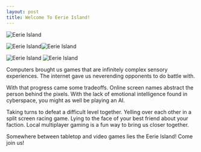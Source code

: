 ```yaml
---
layout: post
title: Welcome To Eerie Island!
---
```


![Eerie Island](http://www.eerieisland.com/images/eerieisland.png "Eerie Island Image")

![Eerie Island](http://www.eerieisland.com/images/small.png "Eerie Island Image")![Eerie Island](http://www.eerieisland.com/images/small.png "Eerie Island Image")

![Eerie Island](http://www.eerieisland.com/images/small.png "Eerie Island Image")
![Eerie Island](http://www.eerieisland.com/images/small.png "Eerie Island Image")

Computers brought us games that are infinitely complex sensory experiences. The internet gave us neverending opponents to do battle with.

With that progress came some tradeoffs.
Online screen names abstract the person behind the pixels. With the lack of emotional intelligence found in cyberspace, you might as well be playing an AI.

Taking turns to defeat a difficult level together. Yelling over each other in a split screen racing game. Lying to the face of your best friend about your faction. Local multiplayer gaming is a fun way to bring us closer together.

Somewhere between tabletop and video games lies the Eerie Island! Come join us!

